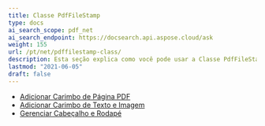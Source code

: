```yaml
---
title: Classe PdfFileStamp
type: docs
ai_search_scope: pdf_net
ai_search_endpoint: https://docsearch.api.aspose.cloud/ask
weight: 155
url: /pt/net/pdffilestamp-class/
description: Esta seção explica como você pode usar a Classe PdfFileStamp da Aspose.PDF Facades ao trabalhar com PDF.
lastmod: "2021-06-05"
draft: false
---
```

- [Adicionar Carimbo de Página PDF](/pdf/pt/net/add-pdf-page-stamp/)
- [Adicionar Carimbo de Texto e Imagem](/pdf/pt/net/add-text-and-image-stamp/)
- [Gerenciar Cabeçalho e Rodapé](/pdf/pt/net/manage-header-and-footer/)